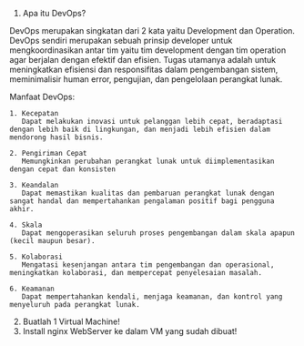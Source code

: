 1. Apa itu DevOps?

DevOps merupakan singkatan dari 2 kata yaitu Development dan Operation. DevOps sendiri merupakan sebuah prinsip developer untuk mengkoordinasikan antar tim yaitu tim development dengan tim operation agar berjalan dengan efektif dan efisien.
Tugas utamanya adalah untuk meningkatkan efisiensi dan responsifitas dalam pengembangan sistem, meminimalisir human error, pengujian, dan pengelolaan perangkat lunak.

Manfaat DevOps:
```
1. Kecepatan
   Dapat melakukan inovasi untuk pelanggan lebih cepat, beradaptasi dengan lebih baik di lingkungan, dan menjadi lebih efisien dalam mendorong hasil bisnis.

2. Pengiriman Cepat
   Memungkinkan perubahan perangkat lunak untuk diimplementasikan dengan cepat dan konsisten

3. Keandalan
   Dapat memastikan kualitas dan pembaruan perangkat lunak dengan sangat handal dan mempertahankan pengalaman positif bagi pengguna akhir.

4. Skala
   Dapat mengoperasikan seluruh proses pengembangan dalam skala apapun (kecil maupun besar).

5. Kolaborasi
   Mengatasi kesenjangan antara tim pengembangan dan operasional, meningkatkan kolaborasi, dan mempercepat penyelesaian masalah.

6. Keamanan
   Dapat mempertahankan kendali, menjaga keamanan, dan kontrol yang menyeluruh pada perangkat lunak.
```

2. Buatlah 1 Virtual Machine!
3. Install nginx WebServer ke dalam VM yang sudah dibuat!
